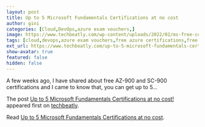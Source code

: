 ```yaml
---
layout: post
title: Up to 5 Microsoft Fundamentals Certifications at no cost
author: gini
categories: [Cloud,DevOps,azure exam vouchers,]
image: https://www.techbeatly.com/wp-content/uploads/2022/02/ms-free-certifications-1024x576.png
tags: [cloud,devops,azure exam vouchers,free azure certifications,free exams,free microsoft certifications,how to get free azure certirtications,]
ext_url: https://www.techbeatly.com/up-to-5-microsoft-fundamentals-certifications-at-no-cost/
show-avatar: true
featured: false
hidden: false
---
```


<p>A few weeks ago, I have shared about free AZ-900 and SC-900 certifications and I came to know that, you can get up to 5&#46;&#46;&#46;</p>
<p>The post <a href="https://www.techbeatly.com/up-to-5-microsoft-fundamentals-certifications-at-no-cost/" rel="nofollow">Up to 5 Microsoft Fundamentals Certifications at no cost!</a> appeared first on <a href="https://www.techbeatly.com" rel="nofollow">techbeatly</a>.</p>

Read [Up to 5 Microsoft Fundamentals Certifications at no cost](https://www.techbeatly.com/up-to-5-microsoft-fundamentals-certifications-at-no-cost/).